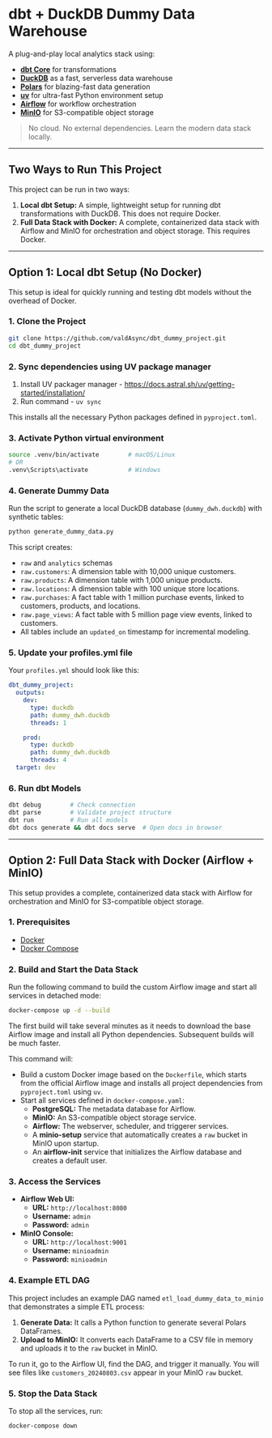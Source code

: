# dbt + DuckDB Dummy Data Warehouse

A plug-and-play local analytics stack using:

- **[dbt Core](https://docs.getdbt.com/)** for transformations
- **[DuckDB](https://duckdb.org/)** as a fast, serverless data warehouse
- **[Polars](https://pola.rs/)** for blazing-fast data generation
- **[uv](https://github.com/astral-sh/uv)** for ultra-fast Python environment setup
- **[Airflow](https://airflow.apache.org/)** for workflow orchestration
- **[MinIO](https://min.io/)** for S3-compatible object storage

> No cloud. No external dependencies. Learn the modern data stack locally.

---

## Two Ways to Run This Project

This project can be run in two ways:

1. **Local dbt Setup:** A simple, lightweight setup for running dbt transformations with DuckDB. This does not require Docker.
2. **Full Data Stack with Docker:** A complete, containerized data stack with Airflow and MinIO for orchestration and object storage. This requires Docker.

---

## Option 1: Local dbt Setup (No Docker)

This setup is ideal for quickly running and testing dbt models without the overhead of Docker.

### 1. Clone the Project

```bash
git clone https://github.com/valdAsync/dbt_dummy_project.git
cd dbt_dummy_project
```

### 2. Sync dependencies using UV package manager

1. Install UV packager manager - <https://docs.astral.sh/uv/getting-started/installation/>
2. Run command - `uv sync`

This installs all the necessary Python packages defined in `pyproject.toml`.

### 3. Activate Python virtual environment

```bash
source .venv/bin/activate        # macOS/Linux
# OR
.venv\Scripts\activate           # Windows
```

### 4. Generate Dummy Data

Run the script to generate a local DuckDB database (`dummy_dwh.duckdb`) with synthetic tables:

```bash
python generate_dummy_data.py
```

This script creates:

- `raw` and `analytics` schemas
- `raw.customers`: A dimension table with 10,000 unique customers.
- `raw.products`: A dimension table with 1,000 unique products.
- `raw.locations`: A dimension table with 100 unique store locations.
- `raw.purchases`: A fact table with 1 million purchase events, linked to customers, products, and locations.
- `raw.page_views`: A fact table with 5 million page view events, linked to customers.
- All tables include an `updated_on` timestamp for incremental modeling.

### 5. Update your profiles.yml file

Your `profiles.yml` should look like this:

```yaml
dbt_dummy_project:
  outputs:
    dev:
      type: duckdb
      path: dummy_dwh.duckdb
      threads: 1

    prod:
      type: duckdb
      path: dummy_dwh.duckdb
      threads: 4
  target: dev
```

### 6. Run dbt Models

```bash
dbt debug        # Check connection
dbt parse        # Validate project structure
dbt run          # Run all models
dbt docs generate && dbt docs serve  # Open docs in browser
```

---

## Option 2: Full Data Stack with Docker (Airflow + MinIO)

This setup provides a complete, containerized data stack with Airflow for orchestration and MinIO for S3-compatible object storage.

### 1. Prerequisites

- [Docker](https://docs.docker.com/get-docker/)
- [Docker Compose](https://docs.docker.com/compose/install/)

### 2. Build and Start the Data Stack

Run the following command to build the custom Airflow image and start all services in detached mode:

```bash
docker-compose up -d --build
```

The first build will take several minutes as it needs to download the base Airflow image and install all Python dependencies. Subsequent builds will be much faster.

This command will:

- Build a custom Docker image based on the `Dockerfile`, which starts from the official Airflow image and installs all project dependencies from `pyproject.toml` using `uv`.
- Start all services defined in `docker-compose.yaml`:
  - **PostgreSQL:** The metadata database for Airflow.
  - **MinIO:** An S3-compatible object storage service.
  - **Airflow:** The webserver, scheduler, and triggerer services.
  - A **minio-setup** service that automatically creates a `raw` bucket in MinIO upon startup.
  - An **airflow-init** service that initializes the Airflow database and creates a default user.

### 3. Access the Services

- **Airflow Web UI:**
  - **URL:** `http://localhost:8080`
  - **Username:** `admin`
  - **Password:** `admin`
- **MinIO Console:**
  - **URL:** `http://localhost:9001`
  - **Username:** `minioadmin`
  - **Password:** `minioadmin`

### 4. Example ETL DAG

This project includes an example DAG named `etl_load_dummy_data_to_minio` that demonstrates a simple ETL process:

1. **Generate Data:** It calls a Python function to generate several Polars DataFrames.
2. **Upload to MinIO:** It converts each DataFrame to a CSV file in memory and uploads it to the `raw` bucket in MinIO.

To run it, go to the Airflow UI, find the DAG, and trigger it manually. You will see files like `customers_20240803.csv` appear in your MinIO `raw` bucket.

### 5. Stop the Data Stack

To stop all the services, run:

```bash
docker-compose down
```
